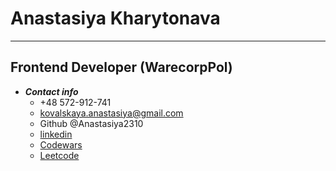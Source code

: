 # Anastasiya Kharytonava

---

## Frontend Developer (WarecorpPol)

- _**Contact info**_
  - +48 572-912-741
  - kovalskaya.anastasiya@gmail.com
  - Github @Anastasiya2310
  - [linkedin](https://www.linkedin.com/in/anastasiya-kharitonova/)
  - [Codewars](https://www.codewars.com/users/Anastasiya.2310)
  - [Leetcode](https://leetcode.com/user8779BK/)

